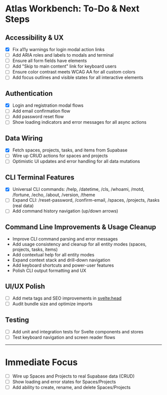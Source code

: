 # Atlas Workbench: To-Do & Next Steps

## Accessibility & UX
- [x] Fix a11y warnings for login modal action links
- [ ] Add ARIA roles and labels to modals and terminal
- [ ] Ensure all form fields have <label> elements
- [ ] Add "Skip to main content" link for keyboard users
- [ ] Ensure color contrast meets WCAG AA for all custom colors
- [ ] Add focus outlines and visible states for all interactive elements

## Authentication
- [x] Login and registration modal flows
- [ ] Add email confirmation flow
- [ ] Add password reset flow
- [ ] Show loading indicators and error messages for all async actions

## Data Wiring
- [x] Fetch spaces, projects, tasks, and items from Supabase
- [ ] Wire up CRUD actions for spaces and projects
- [ ] Optimistic UI updates and error handling for all data mutations

## CLI Terminal Features
- [x] Universal CLI commands: /help, /datetime, /cls, /whoami, /motd, /fortune, /echo, /about, /version, /theme
- [ ] Expand CLI: /reset-password, /confirm-email, /spaces, /projects, /tasks (real data)
- [ ] Add command history navigation (up/down arrows)

## Command Line Improvements & Usage Cleanup
- Improve CLI command parsing and error messages
- Add usage consistency and cleanup for all entity modes (spaces, projects, tasks, items)
- Add contextual help for all entity modes
- Expand context stack and drill-down navigation
- Add keyboard shortcuts and power-user features
- Polish CLI output formatting and UX

## UI/UX Polish
- [ ] Add meta tags and SEO improvements in <svelte:head>
- [ ] Audit bundle size and optimize imports

## Testing
- [ ] Add unit and integration tests for Svelte components and stores
- [ ] Test keyboard navigation and screen reader flows

---

# Immediate Focus
- [ ] Wire up Spaces and Projects to real Supabase data (CRUD)
- [ ] Show loading and error states for Spaces/Projects
- [ ] Add ability to create, rename, and delete Spaces/Projects
